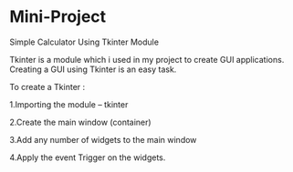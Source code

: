 # Mini-Project
Simple Calculator Using Tkinter Module 

 Tkinter is a module which i used in my project to create GUI applications. Creating a GUI using Tkinter is an easy task.


To create a Tkinter :
 
  1.Importing the module – tkinter
  
  2.Create the main window (container)
  
  3.Add any number of widgets to the main window
  
  4.Apply the event Trigger on the widgets.
